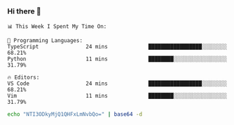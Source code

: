 ### Hi there 👋

<!--START_SECTION:waka-->
```text
📊 This Week I Spent My Time On: 

💬 Programming Languages: 
TypeScript               24 mins             █████████████████░░░░░░░░   68.21% 
Python                   11 mins             ████████░░░░░░░░░░░░░░░░░   31.79%

🔥 Editors: 
VS Code                  24 mins             █████████████████░░░░░░░░   68.21% 
Vim                      11 mins             ████████░░░░░░░░░░░░░░░░░   31.79%
```


<!--END_SECTION:waka-->

```bash
echo "NTI3ODkyMjQ1QHFxLmNvbQo=" | base64 -d
```

